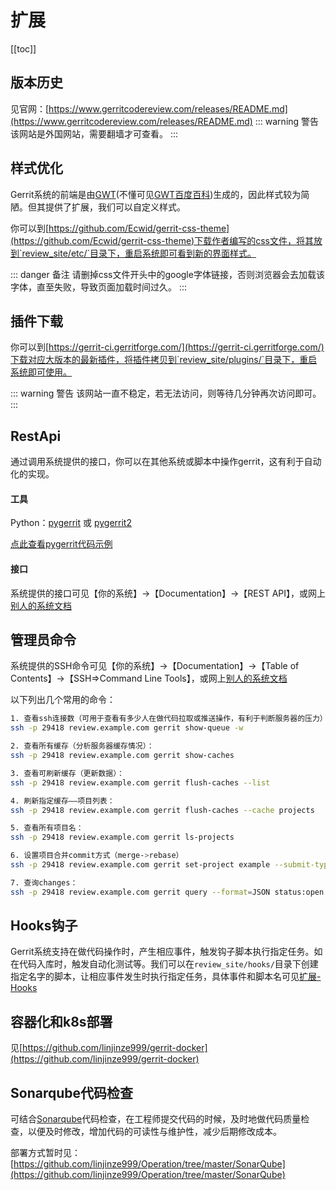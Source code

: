 # 扩展

[[toc]]

## 版本历史
见官网：[https://www.gerritcodereview.com/releases/README.md](https://www.gerritcodereview.com/releases/README.md)
::: warning 警告
该网站是外国网站，需要翻墙才可查看。
:::

## 样式优化
Gerrit系统的前端是由[GWT](http://www.gwtproject.org/)(不懂可见[GWT百度百科](https://baike.baidu.com/item/GWT/6513689?fr=aladdin))生成的，因此样式较为简陋。但其提供了扩展，我们可以自定义样式。

你可以到[https://github.com/Ecwid/gerrit-css-theme](https://github.com/Ecwid/gerrit-css-theme)下载作者编写的css文件，将其放到`review_site/etc/`目录下，重启系统即可看到新的界面样式。

::: danger 备注
请删掉css文件开头中的google字体链接，否则浏览器会去加载该字体，直至失败，导致页面加载时间过久。
:::

## 插件下载
你可以到[https://gerrit-ci.gerritforge.com/](https://gerrit-ci.gerritforge.com/)下载对应大版本的最新插件，将插件拷贝到`review_site/plugins/`目录下，重启系统即可使用。

::: warning 警告
该网站一直不稳定，若无法访问，则等待几分钟再次访问即可。
:::

## RestApi

通过调用系统提供的接口，你可以在其他系统或脚本中操作gerrit，这有利于自动化的实现。

#### 工具
Python：[pygerrit](https://pypi.org/project/pygerrit/0.2.1/) 或 [pygerrit2](https://pypi.org/project/pygerrit2/)

[点此查看pygerrit代码示例](/gerrit/extend-pygerrit/)

#### 接口
系统提供的接口可见【你的系统】->【Documentation】->【REST API】，或网上[别人的系统文档](https://review.typo3.org/Documentation/rest-api.html)

## 管理员命令
系统提供的SSH命令可见【你的系统】->【Documentation】->【Table of Contents】->【SSH=>Command Line Tools】，或网上[别人的系统文档](http://gerrit.aokp.co/Documentation/cmd-index.html)

以下列出几个常用的命令：
``` bash
1. 查看ssh连接数（可用于查看有多少人在做代码拉取或推送操作，有利于判断服务器的压力）：
ssh -p 29418 review.example.com gerrit show-queue -w

2. 查看所有缓存（分析服务器缓存情况）：
ssh -p 29418 review.example.com gerrit show-caches

3. 查看可刷新缓存（更新数据）：
ssh -p 29418 review.example.com gerrit flush-caches --list

4. 刷新指定缓存——项目列表：
ssh -p 29418 review.example.com gerrit flush-caches --cache projects

5. 查看所有项目名：
ssh -p 29418 review.example.com gerrit ls-projects

6. 设置项目合并commit方式（merge->rebase）
ssh -p 29418 review.example.com gerrit set-project example --submit-type REBASE_IF_NECESSARY

7. 查询changes：
ssh -p 29418 review.example.com gerrit query --format=JSON status:open project:tools/gerrit limit:2
```

## Hooks钩子
Gerrit系统支持在做代码操作时，产生相应事件，触发钩子脚本执行指定任务。如在代码入库时，触发自动化测试等。我们可以在`review_site/hooks/`目录下创建指定名字的脚本，让相应事件发生时执行指定任务，具体事件和脚本名可见[扩展-Hooks](/gerrit/extend-hooks/)

## 容器化和k8s部署
见[https://github.com/linjinze999/gerrit-docker](https://github.com/linjinze999/gerrit-docker)

## Sonarqube代码检查
可结合[Sonarqube](https://www.sonarqube.org/)代码检查，在工程师提交代码的时候，及时地做代码质量检查，以便及时修改，增加代码的可读性与维护性，减少后期修改成本。

部署方式暂时见：[https://github.com/linjinze999/Operation/tree/master/SonarQube](https://github.com/linjinze999/Operation/tree/master/SonarQube)

